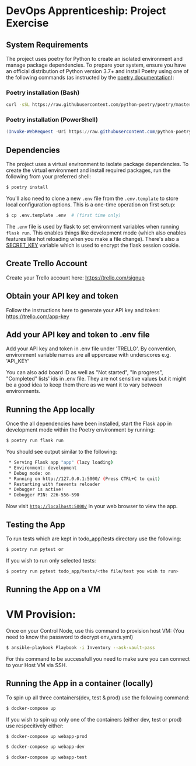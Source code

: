 # DevOps Apprenticeship: Project Exercise

## System Requirements

The project uses poetry for Python to create an isolated environment and manage package dependencies. To prepare your system, ensure you have an official distribution of Python version 3.7+ and install Poetry using one of the following commands (as instructed by the [poetry documentation](https://python-poetry.org/docs/#system-requirements)):

### Poetry installation (Bash)

```bash
curl -sSL https://raw.githubusercontent.com/python-poetry/poetry/master/install-poetry.py | python -
```

### Poetry installation (PowerShell)

```powershell
(Invoke-WebRequest -Uri https://raw.githubusercontent.com/python-poetry/poetry/master/install-poetry.py -UseBasicParsing).Content | python -
```

## Dependencies

The project uses a virtual environment to isolate package dependencies. To create the virtual environment and install required packages, run the following from your preferred shell:

```bash
$ poetry install
```

You'll also need to clone a new `.env` file from the `.env.template` to store local configuration options. This is a one-time operation on first setup:

```bash
$ cp .env.template .env  # (first time only)
```

The `.env` file is used by flask to set environment variables when running `flask run`. This enables things like development mode (which also enables features like hot reloading when you make a file change). There's also a [SECRET_KEY](https://flask.palletsprojects.com/en/1.1.x/config/#SECRET_KEY) variable which is used to encrypt the flask session cookie.

## Create Trello Account
Create your Trello account here: https://trello.com/signup

## Obtain your API key and token
Follow the instructions here to generate your API key and token: https://trello.com/app-key

## Add your API key and token to .env file
Add your API key and token in .env file under 'TRELLO'. By convention, environment variable names are all uppercase with underscores e.g. 'API_KEY'

You can also add board ID as well as "Not started", "In progress", "Completed" lists' ids in .env file. They are not sensitive values but it might be a good idea to keep them there as we want it to vary between environments.

## Running the App locally

Once the all dependencies have been installed, start the Flask app in development mode within the Poetry environment by running:
```bash
$ poetry run flask run
```

You should see output similar to the following:
```bash
 * Serving Flask app "app" (lazy loading)
 * Environment: development
 * Debug mode: on
 * Running on http://127.0.0.1:5000/ (Press CTRL+C to quit)
 * Restarting with fsevents reloader
 * Debugger is active!
 * Debugger PIN: 226-556-590
```
Now visit [`http://localhost:5000/`](http://localhost:5000/) in your web browser to view the app.

## Testing the App

To run tests which are kept in todo_app/tests directory use the following:

```bash
$ poetry run pytest or
```

If you wish to run only selected tests:

```bash
$ poetry run pytest todo_app/tests/<the file/test you wish to run>
```

## Running the App on a VM

# VM Provision:
Once on your Control Node, use this command to provision host VM: (You need to know the password to decrypt env_vars.yml)

```bash
$ ansible-playbook Playbook -i Inventory --ask-vault-pass
```

For this command to be successfull you need to make sure you can connect to your Host VM via SSH.

## Running the App in a container (locally)

To spin up all three containers(dev, test & prod) use the following command:

```bash
$ docker-compose up
```

If you wish to spin up only one of the containers (either dev, test or prod) use respecitively either:

```bash
$ docker-compose up webapp-prod
```

```bash
$ docker-compose up webapp-dev
```

```bash
$ docker-compose up webapp-test
```
